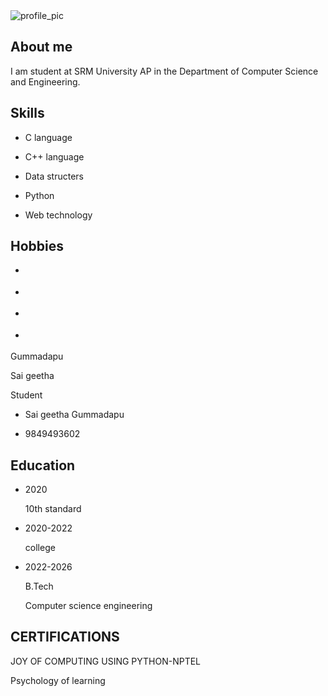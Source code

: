 <!DOCTYPE html>
<html>
<head>
	<title>Sai geetha Gummadapu</title>
	<link rel="stylesheet" type="text/css" href="resume.css">
	<script src="https://kit.fontawesome.com/3ef3559250.js" crossorigin="anonymous"></script>
</head>
<body>

<section class="resume">
	<div class="resume_left">
	    <div class="r_profile_pic">
	      <img src="srmlogo.jpeg" alt="profile_pic">
	    </div>
	    <div class="r_left_sub">
	      <div class="r_aboutme">
	        <h2>About me</h2>
	        <p>I am student at SRM University AP in the Department of Computer Science and Engineering.</p>
	      </div>
	      <div class="r_skills">
	        <h2>Skills</h2>
	        <ul>
	          <li>
	            <p><i class="fa-solid fa-code"></i></p>
	            <p>C language</p>
	          </li>
	          <li>
	            <p><i class="fa-solid fa-pen-nib"></i></p>
	            <p>C++ language</p>
	          </li>
	          <li>
	            <p><i class="fa-solid fa-video"></i></p>
	            <p>Data structers</p>
	          </li>
	          <li>
	            <p><i class="fa-solid fa-headphones"></i></p>
	            <p>Python</p>
	          </li>
	          <li>
	            <p><i class="fa-solid fa-image"></i></p>
	            <p>Web technology</p>
	          </li>
	        </ul>
	      </div>
	      <div class="r_hobbies">
	        <h2>Hobbies</h2>
	        <ul>
	          <li>
	            <p><i class="fa-solid fa-book"></i></p>
	          </li>
	          <li>
	            <p><i class="fa-solid fa-plant-wilt"></i></p>
	          </li>
	          <li>
	            <p><i class="fa-solid fa-bicycle"></i></p>
	          </li>
	          <li>
	            <p><i class="fa-solid fa-chess"></i></p>
	          </li>
	        </ul>
	      </div>
	    </div>
	</div>
	<div class="resume_right">
	    <div class="r_namerole">
	      <p>Gummadapu</p>
	      <p>Sai geetha</p>
	      <p class="role">Student</p>
	    </div>
	    <div class="r_info">
	      <ul>
	        <li>
	          <p>Sai geetha Gummadapu </p>
	        </li>
	        <li>
	          <p>9849493602</p>
	        </li>
	      </ul>
	    </div>
	    <div class="r_right_sub">
	      <div class="r_education">
	        <h2>Education</h2>
	        <ul>
	          <li>
	            <div class="r_ed_left">
	              <p>2020</p>
	            </div>
	            <div class="r_ed_right">
	              <p>10th standard</p>
	            </div>
	          </li>
	          <li>
	            <div class="r_ed_left">
	              <p>2020-2022</p>
	            </div>
	            <div class="r_ed_right">
	              <p>college</p>
	            </div>
	          </li>
	          <li>
	            <div class="r_ed_left">
	              <p>2022-2026</p>
	            </div>
	            <div class="r_ed_right">
	              <p>B.Tech</p>
	              <p>Computer science engineering</p>
	            </div>
	          </li>
	        </ul>
            <h2>CERTIFICATIONS</h2>
            <p>JOY OF COMPUTING USING PYTHON-NPTEL</p>
            <p>Psychology of learning</p>
	</div>
</section>

</body>
</html>

